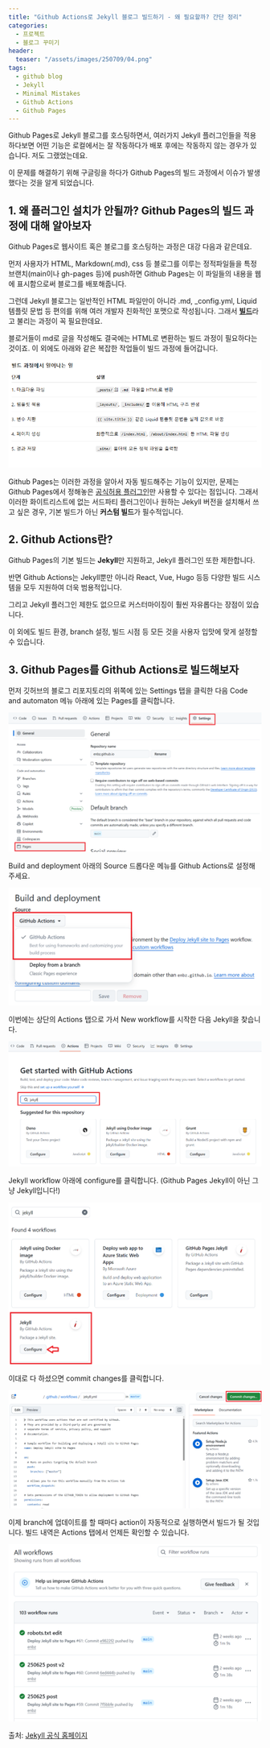 ```yaml
---
title: "Github Actions로 Jekyll 블로그 빌드하기 - 왜 필요할까? 간단 정리"
categories:
  - 프로젝트
  - 블로그 꾸미기
header:
  teaser: "/assets/images/250709/04.png"
tags:
  - github blog
  - Jekyll
  - Minimal Mistakes
  - Github Actions
  - Github Pages
---
```


Github Pages로 Jekyll 블로그를 호스팅하면서, 여러가지 Jekyll 플러그인들을 적용하다보면 어떤 기능은 로컬에서는 잘 작동하다가 배포 후에는 작동하지 않는 경우가 있습니다. 저도 그랬었는데요.

이 문제를 해결하기 위해 구글링을 하다가 Github Pages의 빌드 과정에서 이슈가 발생했다는 것을 알게 되었습니다. 

## 1. 왜 플러그인 설치가 안될까? Github Pages의 빌드 과정에 대해 알아보자

Github Pages로 웹사이트 혹은 블로그를 호스팅하는 과정은 대강 다음과 같은데요.

먼저 사용자가 HTML, Markdown(.md), css 등 블로그를 이루는 정적파일들을 특정 브랜치(main이나 gh-pages 등)에 push하면 Github Pages는 이 파일들의 내용을 웹에 표시함으로써 블로그를 배포해줍니다. 

그런데 Jekyll 블로그는 일반적인 HTML 파일만이 아니라 .md, _config.yml, Liquid 템플릿 문법 등 편의를 위해 여러 개발자 친화적인 포맷으로 작성됩니다. 그래서 <ins>**빌드**</ins>라고 불리는 과정이 꼭 필요한데요.

블로거들이 md로 글을 작성해도 결국에는 HTML로 변환하는 빌드 과정이 필요하다는 것이죠. 이 외에도 아래와 같은 복잡한 작업들이 빌드 과정에 들어갑니다.

<img src="/assets/images/250709/01.png" alt="빌드 과정에서 일어나는 일" />

Github Pages는 이러한 과정을 알아서 자동 빌드해주는 기능이 있지만, 문제는 Github Pages에서 정해놓은 <ins>공식허용 플러그인</ins>만 사용할 수 있다는 점입니다. 그래서 이러한 화이트리스트에 없는 서드파티 플러그인이나 원하는 Jekyll 버전을 설치해서 쓰고 싶은 경우, 기본 빌드가 아닌 **커스텀 빌드**가 필수적입니다.

## 2. Github Actions란?

Github Pages의 기본 빌드는 **Jekyll**만 지원하고, Jekyll 플러그인 또한 제한합니다.

반면 Github Actions는 Jekyll뿐만 아니라 React, Vue, Hugo 등등 다양한 빌드 시스템을 모두 지원하여 더욱 범용적입니다.

그리고 Jekyll 플러그인 제한도 없으므로 커스터마이징이 훨씬 자유롭다는 장점이 있습니다.

이 외에도 빌드 환경, branch 설정, 빌드 시점 등 모든 것을 사용자 입맛에 맞게 설정할 수 있습니다.

## 3. Github Pages를 Github Actions로 빌드해보자

먼저 깃허브의 블로그 리포지토리의 위쪽에 있는 Settings 탭을 클릭한 다음 Code and automaton 메뉴 아래에 있는 Pages를 클릭합니다.

<img src="/assets/images/250709/02_.png" />

Build and deployment 아래의 Source 드롭다운 메뉴를 Github Actions로 설정해주세요.

<img src="/assets/images/250709/03_.png" />

이번에는 상단의 Actions 탭으로 가서 New workflow를 시작한 다음 Jekyll을 찾습니다.

<img src="/assets/images/250709/05_.png" />

Jekyll workflow 아래에 configure를 클릭합니다. (Github Pages Jekyll이 아닌 그냥 Jekyll입니다!)

<img src="/assets/images/250709/06__.png" />

이대로 다 하셨으면 commit changes를 클릭합니다.

<img src="/assets/images/250709/07.png" />

이제 branch에 업데이트를 할 때마다 action이 자동적으로 실행하면서 빌드가 될 것입니다.
빌드 내역은 Actions 탭에서 언제든 확인할 수 있습니다.

<img src="/assets/images/250709/04.png" />

출처: [Jekyll 공식 홈페이지][jekyll_github_actions]

[jekyll_github_actions]: https://jekyllrb.com/docs/continuous-integration/github-actions/